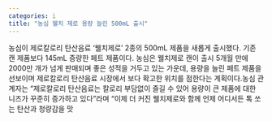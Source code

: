 ```yaml
---
categories: i
title: "농심 웰치 제로 용량 늘린 500mL 출시"
---
```

농심이 제로칼로리 탄산음료 ‘웰치제로’ 2종의 500mL 제품을 새롭게 출시했다. 기존 캔 제품보다 145mL 증량한 페트 제품이다. 농심은 웰치제로 캔이 출시 5개월 만에 2000만 개가 넘게 판매되며 좋은 성적을 거두고 있는 가운데, 용량을 늘린 페트 제품을 선보이며 제로칼로리 탄산음료 시장에서 보다 확고한 위치를 점한다는 계획이다.농심 관계자는 “제로칼로리 탄산음료는 칼로리 부담없이 즐길 수 있어 용량이 큰 제품에 대한 니즈가 꾸준히 증가하고 있다”라며 “이제 더 커진 웰치제로와 함께 언제 어디서든 톡 쏘는 탄산과 청량감을 맛